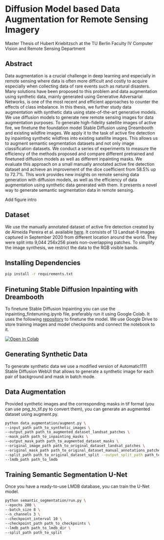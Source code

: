 # Diffusion Model based Data Augmentation for Remote Sensing Imagery
Master Thesis of Hubert Kriebitzsch at the TU Berlin Faculty IV Computer Vision and Remote Sensing Department

## Abstract
Data augmentation is a crucial challenge in deep learning and especially in remote sensing where data is often more difficult and costly to acquire especially when collecting data of rare events such as natural disasters. Many solutions have been proposed to this problem and data augmentation using synthetic data, mainly generated using Generative Adversarial Networks, is one of the most recent and efficient approaches to counter the effects of class imbalance. In this thesis, we further study data augmentation with synthetic data using state-of-the-art generative models. We use diffusion models to generate new remote sensing images for data augmentation purposes. To generate high-fidelity satellite images of active fire, we finetune the foundation model Stable Diffusion using Dreambooth and existing wildfire images. We apply it to the task of active fire detection by inpainting synthetic wildfires into existing satellite images. This allows us to augment semantic segmentation datasets and not only image classification datasets. We conduct a series of experiments to measure the efficiency of the methods proposed and compare different pretrained and finetuned diffusion models as well as different inpainting masks. We evaluate this approach on a small manually annotated active fire detection dataset and achieve an improvement of the dice coefficient from 58.5% up to 72.7%. This work provides new insights on remote sensing data generation with diffusion models, as well as the efficiency of data augmentation using synthetic data generated with them. It presents a novel way to generate semantic segmentation data in remote sensing.

Add figure intro

## Dataset

We use the manually annotated dataset of active fire detection created by de Almeida Pereira et al. available [here](https://github.com/pereira-gha/activefire). It consists of 13 Landsat-8 images captured in September 2020 from different location around the world. They were split into 9,044 256x256 pixels non-overlapping patches. To simplify the image synthesis, we restrict the data to the RGB visible bands.

## Installing Dependencies

```bash
pip install -r requirements.txt
```

## Finetuning Stable Diffusion Inpainting with Dreambooth

To finetune Stable Diffusion Inpainting you can use the inpainting_fintenuning.ipynb file, preferably run it using Google Colab. It uses the following [repository](https://github.com/huggingface/diffusers/tree/main/examples/research_projects/dreambooth_inpaint) to finetune the model. We use Google Drive to store training images and model checkpoints and connect the notebook to it. 

<a target="_blank" href="https://colab.research.google.com/github/hubkrieb/remote-sensing-diffusion/blob/master/data_augmentation/inpainting_finetuning.ipynb">
  <img src="https://colab.research.google.com/assets/colab-badge.svg" alt="Open In Colab"/>
</a>

## Generating Synthetic Data

To generate synthetic data we use a modified version of Automatic1111 Stable Diffusion WebUI that allows to generate a synthetic image for each pair of background and mask in batch mode. 

## Data Augmentation

Provided synthetic images and the corresponding masks in tif format (you can use png_to_tif.py to convert them), you can generate an augmented dataset using augment.py.

```bash
python data_augmentation/augment.py \
--input_path path_to_synthetic_images \
--output_path path_to_augmented_dataset_landsat_patches \
--mask_path path_to_inpainting_masks \
--output_mask_path path_to_augmented_dataset_masks \
--original_image_path path_to_original_dataset_landsat_patches \
--original_mask_path path_to_original_dataset_manual_annotations_patches \
--split_path path_to_original_dataset_split --output_split_path path_to_augmented_dataset_split \
--lmdb_path path_to_lmdb
```

## Training Semantic Segmentation U-Net

Once you have a ready-to-use LMDB database, you can train the U-Net model.

```bash
python semantic_segmentation/run.py \
--epochs 200 \
--batch_size 8 \
--n_channels 3 \
--checkpoint_interval 10 \
--checkpoint_path path_to_checkpoints \
--lmdb_path path_to_lmdb_dir \
--split_path path_to_split
```